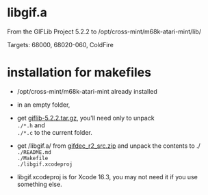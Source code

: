 # libgif.a

From the GIFLib Project 5.2.2 to /opt/cross-mint/m68k-atari-mint/lib/

Targets: 68000, 68020-060, ColdFire

# installation for makefiles

- /opt/cross-mint/m68k-atari-mint already installed 

- in an empty folder,  

- get [giflib-5.2.2.tar.gz](https://giflib.sourceforge.net/), you'll need only to unpack  
   ```./*.h``` and  
   ```./*.c``` to the current folder.  

- get /libgif.a/ from [gifdec_r2_src.zip](https://ptonthat.fr/files/gifdec/gifdec_r2_src.zip) and unpack the contents to ./
   ```./README.md```  
   ```./Makefile```  
   ```./libgif.xcodeproj```  

- libgif.xcodeproj is for Xcode 16.3, you may not need it if you use something else.
